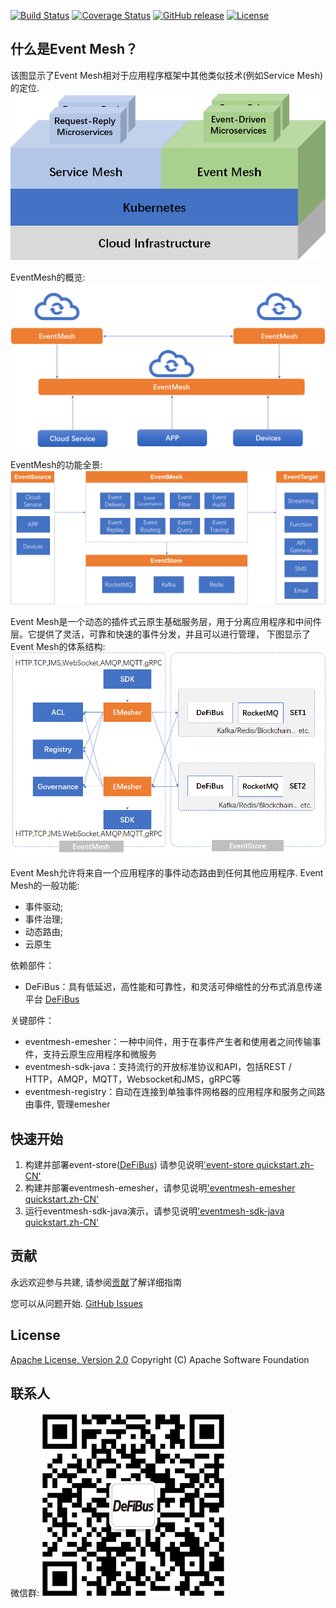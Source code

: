 [![Build Status](https://www.travis-ci.org/WeBankFinTech/DeFiBus.svg?branch=master)](https://www.travis-ci.org/WeBankFinTech/EventMesh)
[![Coverage Status](https://coveralls.io/repos/github/WeBankFinTech/DeFiBus/badge.svg?branch=master)](https://coveralls.io/github/WeBankFinTech/EventMesh?branch=master)
[![GitHub release](https://img.shields.io/badge/release-download-orange.svg)](https://github.com/WeBankFinTech/EventMesh/releases)
[![License](https://img.shields.io/badge/license-Apache%202-4EB1BA.svg)](https://www.apache.org/licenses/LICENSE-2.0.html)

## 什么是Event Mesh？
该图显示了Event Mesh相对于应用程序框架中其他类似技术(例如Service Mesh)的定位.
![architecture1](docs/images/eventmesh-define.png)

EventMesh的概览:
![architecture1](docs/images/eventmesh-overview.png)

EventMesh的功能全景:
![architecture1](docs/images/eventmesh-landscape.png)

Event Mesh是一个动态的插件式云原生基础服务层，用于分离应用程序和中间件层。它提供了灵活，可靠和快速的事件分发，并且可以进行管理，
下图显示了Event Mesh的体系结构:
![architecture2](docs/images/eventmesh-arch.png)

Event Mesh允许将来自一个应用程序的事件动态路由到任何其他应用程序.
Event Mesh的一般功能:
* 事件驱动;
* 事件治理;
* 动态路由;
* 云原生

依赖部件：
* DeFiBus：具有低延迟，高性能和可靠性，和灵活可伸缩性的分布式消息传递平台 [DeFiBus](https://github.com/WeBankFinTech/DeFiBus)

关键部件：
* eventmesh-emesher：一种中间件，用于在事件产生者和使用者之间传输事件，支持云原生应用程序和微服务
* eventmesh-sdk-java：支持流行的开放标准协议和API，包括REST / HTTP，AMQP，MQTT，Websocket和JMS，gRPC等
* eventmesh-registry：自动在连接到单独事件网格器的应用程序和服务之间路由事件, 管理emesher

## 快速开始
1. 构建并部署event-store([DeFiBus](https://github.com/WeBankFinTech/DeFiBus))
   请参见说明['event-store quickstart.zh-CN'](docs/cn/instructions/eventmesh-store-quickstart.zh-CN.md)
2. 构建并部署eventmesh-emesher，请参见说明['eventmesh-emesher quickstart.zh-CN'](docs/cn/instructions/eventmesh-emesher-quickstart.zh-CN.md)
3. 运行eventmesh-sdk-java演示，请参见说明['eventmesh-sdk-java quickstart.zh-CN'](docs/cn/instructions/eventmesh-sdk-java-quickstart.zh-CN.md)

## 贡献
永远欢迎参与共建, 请参阅[贡献](CONTRIBUTING.zh-CN.md)了解详细指南

您可以从问题开始. 
[GitHub Issues](https://github.com/WeBankFinTech/EventMesh/issues)

## License
[Apache License, Version 2.0](http://www.apache.org/licenses/LICENSE-2.0.html) Copyright (C) Apache Software Foundation

## 联系人
微信群:
![wechat_qr](docs/images/mesh-helper.png)